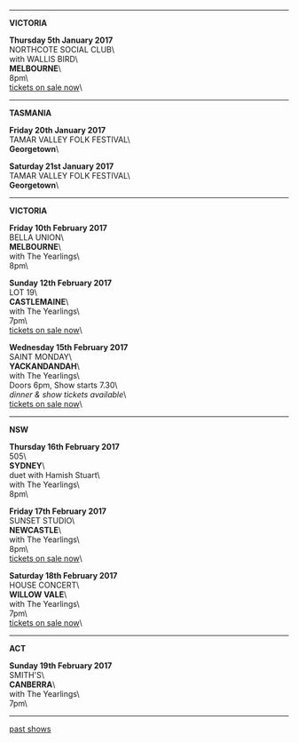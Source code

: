 * * * * *

**VICTORIA**    

**Thursday 5th January 2017**\
NORTHCOTE SOCIAL CLUB\     
with WALLIS BIRD\    
**MELBOURNE**\    
8pm\                 
[tickets on sale now](https://corner.ticketscout.com.au/gigs/5739)\  

* * * * *

**TASMANIA**  

**Friday 20th January 2017**\
TAMAR VALLEY FOLK FESTIVAL\    
**Georgetown**\         

**Saturday 21st January 2017**\
TAMAR VALLEY FOLK FESTIVAL\    
**Georgetown**\         

* * * * *

**VICTORIA**    

**Friday 10th February 2017**\
BELLA UNION\     
 **MELBOURNE**\          
with The Yearlings\    
8pm\    

**Sunday 12th February 2017**\
LOT 19\     
 **CASTLEMAINE**\          
with The Yearlings\    
7pm\    
[tickets on sale now](https://www.trybooking.com/OCVX)\  

**Wednesday 15th February 2017**\
SAINT MONDAY\     
**YACKANDANDAH**\       
with The Yearlings\    
Doors 6pm, Show starts 7.30\    
*dinner & show tickets available*\    
[tickets on sale now](https://www.trybooking.com/OEZD)\   

* * * * *

**NSW**    

**Thursday 16th February 2017**\
505\     
 **SYDNEY**\    
duet with Hamish Stuart\    
with The Yearlings\    
8pm\     

**Friday 17th February 2017**\
SUNSET STUDIO\     
 **NEWCASTLE**\    
with The Yearlings\    
8pm\    
[tickets on sale now](https://www.trybooking.com/OEEL)\  
    
**Saturday 18th February 2017**\
HOUSE CONCERT\     
 **WILLOW VALE**\                         
with The Yearlings\    
7pm\    
[tickets on sale now](https://www.trybooking.com/OCWD)\  

* * * * *

**ACT**    

**Sunday 19th February 2017**\
SMITH'S\     
 **CANBERRA**\        
with The Yearlings\    
7pm\    

* * * * *

[past shows](?p=shows/archive/)